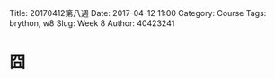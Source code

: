 Title: 20170412第八週
Date: 2017-04-12 11:00
Category: Course
Tags: brython, w8
Slug: Week 8
Author: 40423241

<h1>囧</h1>